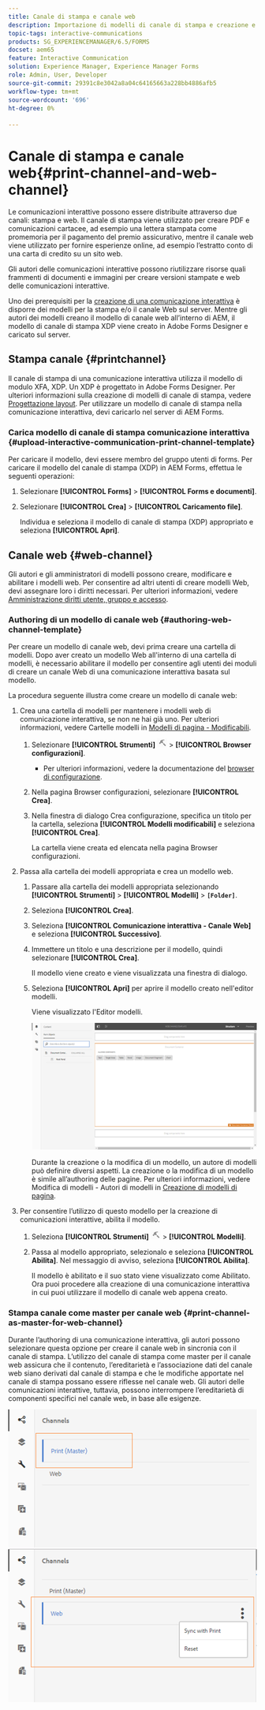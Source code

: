 ```yaml
---
title: Canale di stampa e canale web
description: Importazione di modelli di canale di stampa e creazione e abilitazione di modelli di canale web
topic-tags: interactive-communications
products: SG_EXPERIENCEMANAGER/6.5/FORMS
docset: aem65
feature: Interactive Communication
solution: Experience Manager, Experience Manager Forms
role: Admin, User, Developer
source-git-commit: 29391c8e3042a8a04c64165663a228bb4886afb5
workflow-type: tm+mt
source-wordcount: '696'
ht-degree: 0%

---
```


# Canale di stampa e canale web{#print-channel-and-web-channel}

Le comunicazioni interattive possono essere distribuite attraverso due canali: stampa e web. Il canale di stampa viene utilizzato per creare PDF e comunicazioni cartacee, ad esempio una lettera stampata come promemoria per il pagamento del premio assicurativo, mentre il canale web viene utilizzato per fornire esperienze online, ad esempio l’estratto conto di una carta di credito su un sito web.

Gli autori delle comunicazioni interattive possono riutilizzare risorse quali frammenti di documenti e immagini per creare versioni stampate e web delle comunicazioni interattive.

Uno dei prerequisiti per la [creazione di una comunicazione interattiva](../../forms/using/create-interactive-communication.md) è disporre dei modelli per la stampa e/o il canale Web sul server. Mentre gli autori dei modelli creano il modello di canale web all’interno di AEM, il modello di canale di stampa XDP viene creato in Adobe Forms Designer e caricato sul server.

## Stampa canale {#printchannel}

Il canale di stampa di una comunicazione interattiva utilizza il modello di modulo XFA, XDP. Un XDP è progettato in Adobe Forms Designer. Per ulteriori informazioni sulla creazione di modelli di canale di stampa, vedere [Progettazione layout](../../forms/using/layout-design-details.md). Per utilizzare un modello di canale di stampa nella comunicazione interattiva, devi caricarlo nel server di AEM Forms.

### Carica modello di canale di stampa comunicazione interattiva {#upload-interactive-communication-print-channel-template}

Per caricare il modello, devi essere membro del gruppo utenti di forms. Per caricare il modello del canale di stampa (XDP) in AEM Forms, effettua le seguenti operazioni:

1. Selezionare **[!UICONTROL Forms]** > **[!UICONTROL Forms e documenti]**.

1. Selezionare **[!UICONTROL Crea]** > **[!UICONTROL Caricamento file]**.

   Individua e seleziona il modello di canale di stampa (XDP) appropriato e seleziona **[!UICONTROL Apri]**.

## Canale web {#web-channel}

Gli autori e gli amministratori di modelli possono creare, modificare e abilitare i modelli web. Per consentire ad altri utenti di creare modelli Web, devi assegnare loro i diritti necessari. Per ulteriori informazioni, vedere [Amministrazione diritti utente, gruppo e accesso](/help/sites-administering/user-group-ac-admin.md).

### Authoring di un modello di canale web {#authoring-web-channel-template}

Per creare un modello di canale web, devi prima creare una cartella di modelli. Dopo aver creato un modello Web all&#39;interno di una cartella di modelli, è necessario abilitare il modello per consentire agli utenti dei moduli di creare un canale Web di una comunicazione interattiva basata sul modello.

La procedura seguente illustra come creare un modello di canale web:

1. Crea una cartella di modelli per mantenere i modelli web di comunicazione interattiva, se non ne hai già uno. Per ulteriori informazioni, vedere Cartelle modelli in [Modelli di pagina - Modificabili](/help/sites-developing/page-templates-editable.md).

   1. Selezionare **[!UICONTROL Strumenti]** ![Strumenti](assets/tools.png) > **[!UICONTROL Browser configurazioni]**.
      * Per ulteriori informazioni, vedere la documentazione del [browser di configurazione](/help/sites-administering/configurations.md).
   1. Nella pagina Browser configurazioni, selezionare **[!UICONTROL Crea]**.
   1. Nella finestra di dialogo Crea configurazione, specifica un titolo per la cartella, seleziona **[!UICONTROL Modelli modificabili]** e seleziona **[!UICONTROL Crea]**.

      La cartella viene creata ed elencata nella pagina Browser configurazioni.

1. Passa alla cartella dei modelli appropriata e crea un modello web.

   1. Passare alla cartella dei modelli appropriata selezionando **[!UICONTROL Strumenti]** > **[!UICONTROL Modelli]** > **`[Folder]`**.
   1. Seleziona **[!UICONTROL Crea]**.
   1. Seleziona **[!UICONTROL Comunicazione interattiva - Canale Web]** e seleziona **[!UICONTROL Successivo]**.
   1. Immettere un titolo e una descrizione per il modello, quindi selezionare **[!UICONTROL Crea]**.

      Il modello viene creato e viene visualizzata una finestra di dialogo.

   1. Seleziona **[!UICONTROL Apri]** per aprire il modello creato nell&#39;editor modelli.

      Viene visualizzato l&#39;Editor modelli.

      ![webchanneltemplate](assets/webchanneltemplate.png)

      Durante la creazione o la modifica di un modello, un autore di modelli può definire diversi aspetti. La creazione o la modifica di un modello è simile all’authoring delle pagine. Per ulteriori informazioni, vedere Modifica di modelli - Autori di modelli in [Creazione di modelli di pagina](/help/sites-authoring/templates.md).

1. Per consentire l’utilizzo di questo modello per la creazione di comunicazioni interattive, abilita il modello.

   1. Seleziona **[!UICONTROL Strumenti]** ![strumenti](assets/tools.png) > **[!UICONTROL Modelli]**.
   1. Passa al modello appropriato, selezionalo e seleziona **[!UICONTROL Abilita]**. Nel messaggio di avviso, seleziona **[!UICONTROL Abilita]**.

      Il modello è abilitato e il suo stato viene visualizzato come Abilitato. Ora puoi procedere alla creazione di una comunicazione interattiva in cui puoi utilizzare il modello di canale web appena creato.

### Stampa canale come master per canale web {#print-channel-as-master-for-web-channel}

Durante l’authoring di una comunicazione interattiva, gli autori possono selezionare questa opzione per creare il canale web in sincronia con il canale di stampa. L’utilizzo del canale di stampa come master per il canale web assicura che il contenuto, l’ereditarietà e l’associazione dati del canale web siano derivati dal canale di stampa e che le modifiche apportate nel canale di stampa possano essere riflesse nel canale web. Gli autori delle comunicazioni interattive, tuttavia, possono interrompere l’ereditarietà di componenti specifici nel canale web, in base alle esigenze.

![Stampa canale come master](assets/create_ic_print_master_new.png) ![Canale Web con stampa canale come master](assets/create_ic_print_master_web_new.png)
